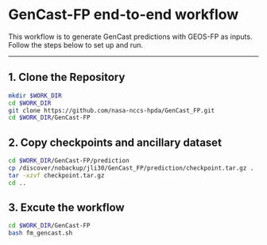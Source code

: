 # GenCast-FP end-to-end workflow

This workflow is to generate GenCast predictions with GEOS-FP as inputs. Follow the steps below to set up and run.

---

## 1. Clone the Repository
```bash
mkdir $WORK_DIR
cd $WORK_DIR
git clone https://github.com/nasa-nccs-hpda/GenCast_FP.git
cd $WORK_DIR/GenCast-FP
```

## 2. Copy checkpoints and ancillary dataset
```bash
cd $WORK_DIR/GenCast-FP/prediction
cp /discover/nobackup/jli30/GenCast_FP/prediction/checkpoint.tar.gz .
tar -xzvf checkpoint.tar.gz
cd ..
```

## 3. Excute the workflow
```bash
cd $WORK_DIR/GenCast-FP
bash fm_gencast.sh
```
